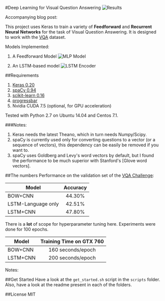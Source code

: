 #Deep Learning for Visual Question Answering
![Results](https://raw.githubusercontent.com/avisingh599/homepage/master/images/vqa/sample_results.jpg)

Accompanying blog post: 

This project uses Keras to train a variety of **Feedforward** and **Recurrent Neural Networks** for the task of Visual Question Answering. It is designed to work with the [VQA](http://visualqa.org) dataset. 

Models Implemented:

1. A Feedforward Model
![MLP Model](https://raw.githubusercontent.com/avisingh599/homepage/master/images/vqa/model_1.jpg)

2. An LSTM-based model
![LSTM Encoder](https://raw.githubusercontent.com/avisingh599/homepage/master/images/vqa/lstm_encoder.jpg)


##Requirements
1. [Keras 0.20](http://keras.io/)
2. [spaCy 0.94](http://spacy.io/)
3. [scikit-learn 0.16](http://scikit-learn.org/)
4. [progressbar](https://pypi.python.org/pypi/progressbar)
5. Nvidia CUDA 7.5 (optional, for GPU acceleration)

Tested with Python 2.7 on Ubuntu 14.04 and Centos 7.1.

###Notes:
1. Keras needs the latest Theano, which in turn needs Numpy/Scipy. 
2. spaCy is currently used only for converting questions to a vector (or a sequence of vectors), this dependency can be easily be removed if you want to.
3. spaCy uses Goldberg and Levy's word vectors by default, but I found the performance to be much superior with Stanford's [Glove word vectors].

##The numbers
Performance on the validation set of the [VQA Challenge](http://visualqa.org/challenge.html):

| Model     		   | Accuracy      |
| ---------------------|:-------------:|
| BOW+CNN              | 44.30%		   |
| LSTM-Language only   | 42.51%        |
| LSTM+CNN             | 47.80%        |

There is a **lot** of scope for hyperparameter tuning here. Experiments were done for 100 epochs. 

| Model     		   | Training Time on GTX 760|
| ---------------------|:-----------------------:|
| BOW+CNN              | 160 seconds/epoch       |
| LSTM+CNN             | 200 seconds/epoch       |

Notes:

##Get Started
Have a look at the `get_started.sh` script in the `scripts` folder. Also, have a look at the readme present in each of the folders.

##License
MIT
